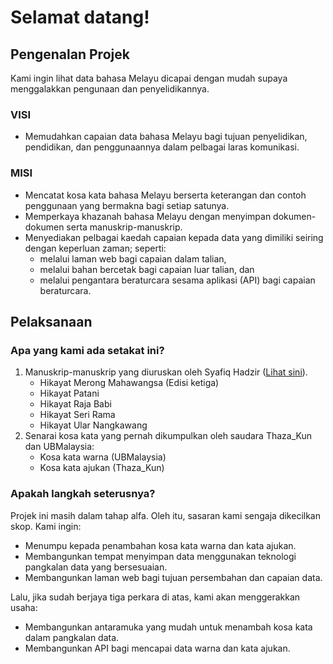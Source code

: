 # Selamat datang!

## Pengenalan Projek
Kami ingin lihat data bahasa Melayu dicapai dengan mudah supaya menggalakkan pengunaan dan penyelidikannya.

### VISI
- Memudahkan capaian data bahasa Melayu bagi tujuan penyelidikan, pendidikan, dan penggunaannya dalam pelbagai laras komunikasi.

### MISI
- Mencatat kosa kata bahasa Melayu berserta keterangan dan contoh penggunaan yang bermakna bagi setiap satunya.
- Memperkaya khazanah bahasa Melayu dengan menyimpan dokumen-dokumen serta manuskrip-manuskrip.
- Menyediakan pelbagai kaedah capaian kepada data yang dimiliki seiring dengan keperluan zaman; seperti:
    - melalui laman web bagi capaian dalam talian,
    - melalui bahan bercetak bagi capaian luar talian, dan
    - melalui pengantara beraturcara sesama aplikasi (API) bagi capaian beraturcara.

## Pelaksanaan

### Apa yang kami ada setakat ini?
1. Manuskrip-manuskrip yang diuruskan oleh Syafiq Hadzir ([Lihat sini](https://academic.syafiqhadzir.dev/Research/HikayatMelayu)).
    - Hikayat Merong Mahawangsa (Edisi ketiga)
    - Hikayat Patani
    - Hikayat Raja Babi
    - Hikayat Seri Rama
    - Hikayat Ular Nangkawang
2. Senarai kosa kata yang pernah dikumpulkan oleh saudara Thaza_Kun dan UBMalaysia:
    - Kosa kata warna (UBMalaysia)
    - Kosa kata ajukan (Thaza_Kun)

### Apakah langkah seterusnya?
Projek ini masih dalam tahap alfa. Oleh itu, sasaran kami sengaja dikecilkan skop. Kami ingin:
- Menumpu kepada penambahan kosa kata warna dan kata ajukan.
- Membangunkan tempat menyimpan data menggunakan teknologi pangkalan data yang bersesuaian.
- Membangunkan laman web bagi tujuan persembahan dan capaian data.

Lalu, jika sudah berjaya tiga perkara di atas, kami akan menggerakkan usaha:
- Membangunkan antaramuka yang mudah untuk menambah kosa kata dalam pangkalan data.
- Membangunkan API bagi mencapai data warna dan kata ajukan.
